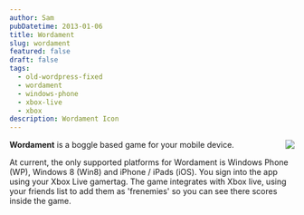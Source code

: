 ```yaml
---
author: Sam
pubDatetime: 2013-01-06
title: Wordament
slug: wordament
featured: false
draft: false
tags:
  - old-wordpress-fixed
  - wordament
  - windows-phone
  - xbox-live
  - xbox
description: Wordament Icon
---
```

<img src="/assets/2013/2013-01-06-wordament-icon.jpg" align="right">

**Wordament** is a boggle based game for your mobile device.

At current, the only supported platforms for Wordament is Windows Phone (WP), Windows 8 (Win8) and iPhone / iPads (iOS). You sign into the app using your Xbox Live gamertag. The game integrates with Xbox live, using your friends list to add them as 'frenemies' so you can see there scores inside the game.
